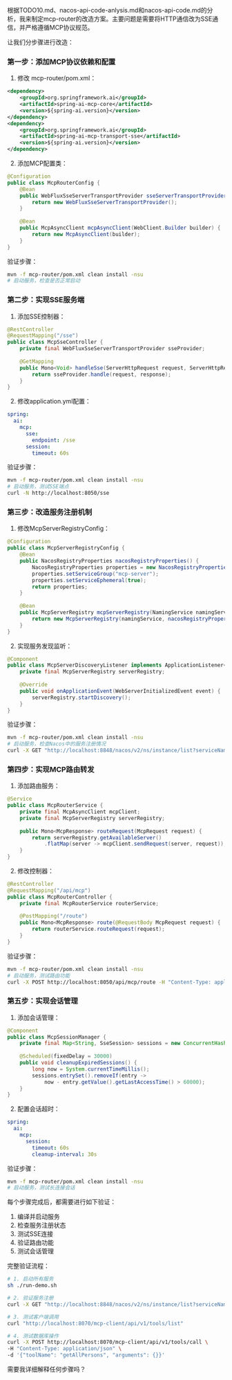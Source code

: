 根据TODO10.md、nacos-api-code-anlysis.md和nacos-api-code.md的分析，我来制定mcp-router的改造方案。主要问题是需要将HTTP通信改为SSE通信，并严格遵循MCP协议规范。

让我们分步骤进行改造：

### 第一步：添加MCP协议依赖和配置

1. 修改 mcp-router/pom.xml：
```xml
<dependency>
    <groupId>org.springframework.ai</groupId>
    <artifactId>spring-ai-mcp-core</artifactId>
    <version>${spring-ai.version}</version>
</dependency>
<dependency>
    <groupId>org.springframework.ai</groupId>
    <artifactId>spring-ai-mcp-transport-sse</artifactId>
    <version>${spring-ai.version}</version>
</dependency>
```

2. 添加MCP配置类：
```java
@Configuration
public class McpRouterConfig {
    @Bean
    public WebFluxSseServerTransportProvider sseServerTransportProvider() {
        return new WebFluxSseServerTransportProvider();
    }
    
    @Bean
    public McpAsyncClient mcpAsyncClient(WebClient.Builder builder) {
        return new McpAsyncClient(builder);
    }
}
```

验证步骤：
```bash
mvn -f mcp-router/pom.xml clean install -nsu
# 启动服务，检查是否正常启动
```

### 第二步：实现SSE服务端

1. 添加SSE控制器：
```java
@RestController
@RequestMapping("/sse")
public class McpSseController {
    private final WebFluxSseServerTransportProvider sseProvider;
    
    @GetMapping
    public Mono<Void> handleSse(ServerHttpRequest request, ServerHttpResponse response) {
        return sseProvider.handle(request, response);
    }
}
```

2. 修改application.yml配置：
```yaml
spring:
  ai:
    mcp:
      sse:
        endpoint: /sse
      session:
        timeout: 60s
```

验证步骤：
```bash
mvn -f mcp-router/pom.xml clean install -nsu
# 启动服务，测试SSE端点
curl -N http://localhost:8050/sse
```

### 第三步：改造服务注册机制

1. 修改McpServerRegistryConfig：
```java
@Configuration
public class McpServerRegistryConfig {
    @Bean
    public NacosRegistryProperties nacosRegistryProperties() {
        NacosRegistryProperties properties = new NacosRegistryProperties();
        properties.setServiceGroup("mcp-server");
        properties.setServiceEphemeral(true);
        return properties;
    }
    
    @Bean
    public McpServerRegistry mcpServerRegistry(NamingService namingService) {
        return new McpServerRegistry(namingService, nacosRegistryProperties());
    }
}
```

2. 实现服务发现监听：
```java
@Component
public class McpServerDiscoveryListener implements ApplicationListener<WebServerInitializedEvent> {
    private final McpServerRegistry serverRegistry;
    
    @Override
    public void onApplicationEvent(WebServerInitializedEvent event) {
        serverRegistry.startDiscovery();
    }
}
```

验证步骤：
```bash
mvn -f mcp-router/pom.xml clean install -nsu
# 启动服务，检查Nacos中的服务注册情况
curl -X GET "http://localhost:8848/nacos/v2/ns/instance/list?serviceName=mcp-server-v2&groupName=mcp-server"
```

### 第四步：实现MCP路由转发

1. 添加路由服务：
```java
@Service
public class McpRouterService {
    private final McpAsyncClient mcpClient;
    private final McpServerRegistry serverRegistry;
    
    public Mono<McpResponse> routeRequest(McpRequest request) {
        return serverRegistry.getAvailableServer()
            .flatMap(server -> mcpClient.sendRequest(server, request));
    }
}
```

2. 修改控制器：
```java
@RestController
@RequestMapping("/api/mcp")
public class McpRouterController {
    private final McpRouterService routerService;
    
    @PostMapping("/route")
    public Mono<McpResponse> route(@RequestBody McpRequest request) {
        return routerService.routeRequest(request);
    }
}
```

验证步骤：
```bash
mvn -f mcp-router/pom.xml clean install -nsu
# 启动服务，测试路由功能
curl -X POST http://localhost:8050/api/mcp/route -H "Content-Type: application/json" -d '{"toolName": "getAllPersons"}'
```

### 第五步：实现会话管理

1. 添加会话管理：
```java
@Component
public class McpSessionManager {
    private final Map<String, SseSession> sessions = new ConcurrentHashMap<>();
    
    @Scheduled(fixedDelay = 30000)
    public void cleanupExpiredSessions() {
        long now = System.currentTimeMillis();
        sessions.entrySet().removeIf(entry -> 
            now - entry.getValue().getLastAccessTime() > 60000);
    }
}
```

2. 配置会话超时：
```yaml
spring:
  ai:
    mcp:
      session:
        timeout: 60s
        cleanup-interval: 30s
```

验证步骤：
```bash
mvn -f mcp-router/pom.xml clean install -nsu
# 启动服务，测试长连接会话
```

每个步骤完成后，都需要进行如下验证：
1. 编译并启动服务
2. 检查服务注册状态
3. 测试SSE连接
4. 验证路由功能
5. 测试会话管理

完整验证流程：
```bash
# 1. 启动所有服务
sh ./run-demo.sh

# 2. 验证服务注册
curl -X GET "http://localhost:8848/nacos/v2/ns/instance/list?serviceName=mcp-server-v2&groupName=mcp-server"

# 3. 测试客户端调用
curl "http://localhost:8070/mcp-client/api/v1/tools/list"

# 4. 测试数据库操作
curl -X POST http://localhost:8070/mcp-client/api/v1/tools/call \
-H "Content-Type: application/json" \
-d '{"toolName": "getAllPersons", "arguments": {}}'
```

需要我详细解释任何步骤吗？